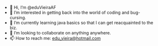 - 👋 Hi, I’m @eduVieiraAF
- 👀 I’m interested in getting back into the world of coding and bug-cursing.
- 🌱 I’m currently learning java basics so that I can get reacquainted to the biz.
- 💞️ I’m looking to collaborate on anything anywhere.
- 📫 How to reach me: edu_vieira@hotmail.com

<!---
eduVieiraAF/eduVieiraAF is a ✨ special ✨ repository because its `README.md` (this file) appears on your GitHub profile.
You can click the Preview link to take a look at your changes.
--->
